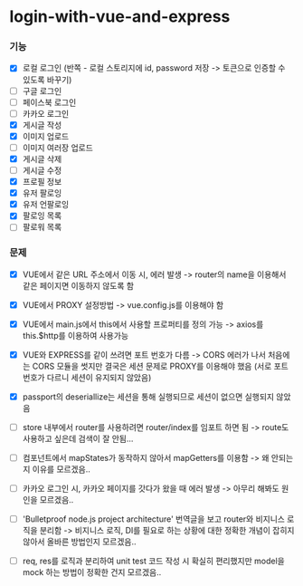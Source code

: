 # login-with-vue-and-express
### 기능
- [X] 로컬 로그인 (반쪽 - 로컬 스토리지에 id, password 저장 -> 토큰으로 인증할 수 있도록 바꾸기)
- [ ] 구글 로그인
- [ ] 페이스북 로그인
- [ ] 카카오 로그인
- [X] 게시글 작성
- [X] 이미지 업로드
- [ ] 이미지 여러장 업로드
- [X] 게시글 삭제
- [ ] 게시글 수정
- [X] 프로필 정보
- [X] 유저 팔로잉
- [X] 유저 언팔로잉
- [X] 팔로잉 목록
- [ ] 팔로워 목록

### 문제
- [X] VUE에서 같은 URL 주소에서 이동 시, 에러 발생 -> router의 name을 이용해서 같은 페이지면 이동하지 않도록 함
- [X] VUE에서 PROXY 설정방법 -> vue.config.js를 이용해야 함
- [X] VUE에서 main.js에서 this에서 사용할 프로퍼티를 정의 가능 -> axios를 this.$http를 이용하여 사용가능
- [X] VUE와 EXPRESS를 같이 쓰려면 포트 번호가 다름 -> CORS 에러가 나서 처음에는 CORS 모듈을 썻지만 결국은 세션 문제로 PROXY를 이용해야 했음 (서로 포트 번호가 다르니 세션이 유지되지 않았음)
- [X] passport의 deseriallize는 세션을 통해 실행되므로 세션이 없으면 실행되지 않았음

- [ ] store 내부에서 router를 사용하려면 router/index를 임포트 하면 됨 -> route도 사용하고 싶은데 검색이 잘 안됨...
- [ ] 컴포넌트에서 mapStates가 동작하지 않아서 mapGetters를 이용함 -> 왜 안되는지 이유를 모르겠음..
- [ ] 카카오 로그인 시, 카카오 페이지를 갓다가 왔을 때 에러 발생 -> 아무리 해봐도 원인을 모르겠음..
- [ ] 'Bulletproof node.js project architecture' 번역글을 보고 router와 비지니스 로직을 분리함 -> 비지니스 로직, DI를 필요로 하는 상황에 대한 정확한 개념이 잡히지 않아서 올바른 방법인지 모르겠음..
- [ ] req, res를 로직과 분리하여 unit test 코드 작성 시 확실히 편리했지만 model을 mock 하는 방법이 정확한 건지 모르겠음..
